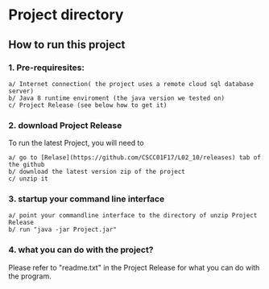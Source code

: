 # Project directory

## How to run this project

### 1. Pre-requiresites:
```
a/ Internet connection( the project uses a remote cloud sql database server)
b/ Java 8 runtime enviroment (the java version we tested on)
c/ Project Release (see below how to get it)
```
### 2. download Project Release

To run the latest Project, you will need to
```
a/ go to [Relase](https://github.com/CSCC01F17/L02_10/releases) tab of the github
b/ download the latest version zip of the project
c/ unzip it
```

### 3. startup your command line interface
```
a/ point your commandline interface to the directory of unzip Project Release
b/ run "java -jar Project.jar"

```

### 4. what you can do with the project?

Please refer to "readme.txt" in the Project Release for what you can do with the program.
